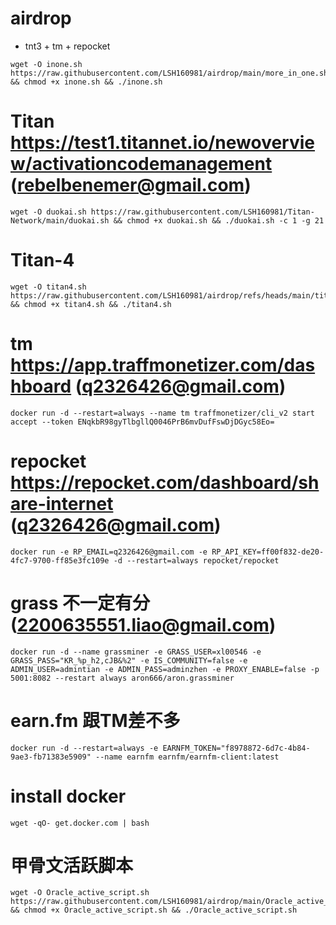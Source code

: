 # airdrop


- tnt3 + tm + repocket 
```
wget -O inone.sh https://raw.githubusercontent.com/LSH160981/airdrop/main/more_in_one.sh && chmod +x inone.sh && ./inone.sh
```

# Titan  https://test1.titannet.io/newoverview/activationcodemanagement  (rebelbenemer@gmail.com)
```
wget -O duokai.sh https://raw.githubusercontent.com/LSH160981/Titan-Network/main/duokai.sh && chmod +x duokai.sh && ./duokai.sh -c 1 -g 21
```
# Titan-4
```
wget -O titan4.sh https://raw.githubusercontent.com/LSH160981/airdrop/refs/heads/main/titan4.sh && chmod +x titan4.sh && ./titan4.sh
```

# tm  https://app.traffmonetizer.com/dashboard  (q2326426@gmail.com)
```
docker run -d --restart=always --name tm traffmonetizer/cli_v2 start accept --token ENqkbR98gyTlbgllQ0046PrB6mvDufFswDjDGyc58Eo=
```

# repocket  https://repocket.com/dashboard/share-internet  (q2326426@gmail.com)
```
docker run -e RP_EMAIL=q2326426@gmail.com -e RP_API_KEY=ff00f832-de20-4fc7-9700-ff85e3fc109e -d --restart=always repocket/repocket
```

# grass 不一定有分  (2200635551.liao@gmail.com)
```
docker run -d --name grassminer -e GRASS_USER=xl00546 -e GRASS_PASS="KR_%p_h2,cJB&%2" -e IS_COMMUNITY=false -e ADMIN_USER=admintian -e ADMIN_PASS=adminzhen -e PROXY_ENABLE=false -p 5001:8082 --restart always aron666/aron.grassminer
```

# earn.fm 跟TM差不多
```
docker run -d --restart=always -e EARNFM_TOKEN="f8978872-6d7c-4b84-9ae3-fb71383e5909" --name earnfm earnfm/earnfm-client:latest
```

# install docker
```
wget -qO- get.docker.com | bash
```

# 甲骨文活跃脚本
```
wget -O Oracle_active_script.sh https://raw.githubusercontent.com/LSH160981/airdrop/main/Oracle_active_script.sh && chmod +x Oracle_active_script.sh && ./Oracle_active_script.sh
```



